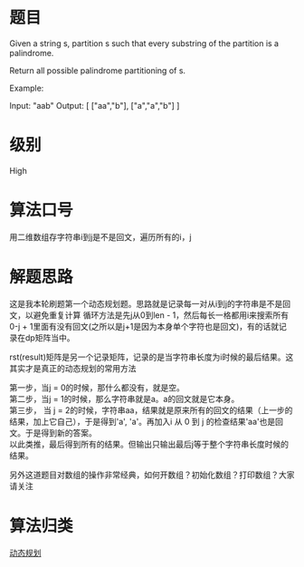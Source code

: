 # 题目
Given a string s, partition s such that every substring of the partition is a palindrome.

Return all possible palindrome partitioning of s.

Example:

Input: "aab"
Output:
[
  ["aa","b"],
  ["a","a","b"]
]

# 级别 
High

# 算法口号
用二维数组存字符串i到j是不是回文，遍历所有的i，j

# 解题思路
这是我本轮刷题第一个动态规划题。思路就是记录每一对从i到j的字符串是不是回文，以避免重复计算
循环方法是先j从0到len - 1，然后每长一格都用i来搜索所有0-j + 1里面有没有回文(之所以是j+1是因为本身单个字符也是回文)，有的话就记录在dp矩阵当中。<p>
rst(result)矩阵是另一个记录矩阵，记录的是当字符串长度为i时候的最后结果。这其实才是真正的动态规划的常用方法
<p>第一步，当j = 0的时候，那什么都没有，就是空。<br>
第二步，当j = 1的时候，那么字符串就是a。a的回文就是它本身。<br>
第三步， 当 j = 2的时候，字符串aa，结果就是原来所有的回文的结果（上一步的结果，加上它自己），于是得到'a', 'a'。再加入i 从 0 到 j 的检查结果'aa'也是回文。于是得到新的答案。
<br>
以此类推，最后得到所有的结果。但输出只输出最后j等于整个字符串长度时候的结果。

<p>
另外这道题目对数组的操作非常经典，如何开数组？初始化数组？打印数组？大家请关注
</p>

# 算法归类
<a href="../../../DP.md">动态规划</a>